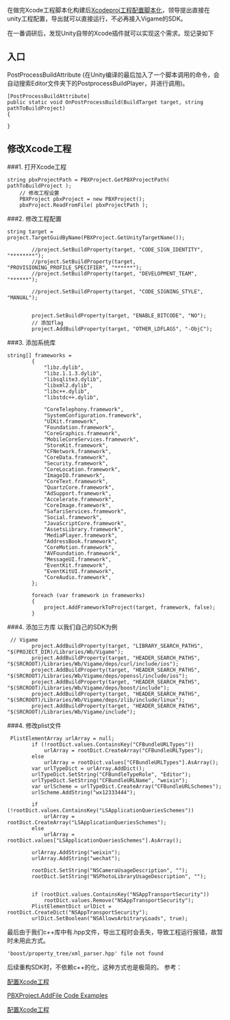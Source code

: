  在做完Xcode工程脚本化构建后[Xcodeproj工程配置脚本化](https://www.jianshu.com/u/59f75869cc90)，领导提出直接在unity工程配置，导出就可以直接运行，不必再接入Vigame的SDK。

在一番调研后，发现Unity自带的Xcode插件就可以实现这个需求。现记录如下

## 入口

PostProcessBuildAttribute (在Unity编译的最后加入了一个脚本调用的命令，会自动搜索Editor文件夹下的PostprocessBuildPlayer，并进行调用)。

```
[PostProcessBuildAttribute]
public static void OnPostProcessBuild(BuildTarget target, string pathToBuildProject)
{

}
```

## 修改Xcode工程

###1. 打开Xcode工程
```
string pbxProjectPath = PBXProject.GetPBXProjectPath( pathToBuildProject );
	// 修改工程设置
	PBXProject pbxProject = new PBXProject();
	pbxProject.ReadFromFile( pbxProjectPath );
```
###2. 修改工程配置
```
string target = project.TargetGuidByName(PBXProject.GetUnityTargetName());

        //project.SetBuildProperty(target, "CODE_SIGN_IDENTITY", "********");
        //project.SetBuildProperty(target, "PROVISIONING_PROFILE_SPECIFIER", "******");
        //project.SetBuildProperty(target, "DEVELOPMENT_TEAM", "******");

        //project.SetBuildProperty(target, "CODE_SIGNING_STYLE", "MANUAL");


        project.SetBuildProperty(target, "ENABLE_BITCODE", "NO");
        // 添加flag
        project.AddBuildProperty(target, "OTHER_LDFLAGS", "-ObjC");
```
###3. 添加系统库
```
string[] frameworks =
        {
            "libz.dylib",
            "libz.1.1.3.dylib",
            "libsqlite3.dylib",
            "libxml2.dylib",
            "libc++.dylib",
            "libstdc++.dylib",

            "CoreTelephony.framework",
            "SystemConfiguration.framework",
            "UIKit.framework",
            "Foundation.framework",
            "CoreGraphics.framework",
            "MobileCoreServices.framework",
            "StoreKit.framework",
            "CFNetwork.framework",
            "CoreData.framework",
            "Security.framework",
            "CoreLocation.framework",
            "ImageIO.framework",
            "CoreText.framework",
            "QuartzCore.framework",
            "AdSupport.framework",
            "Accelerate.framework",
            "CoreImage.framework",
            "SafariServices.framework",
            "Social.framework",
            "JavaScriptCore.framework",
            "AssetsLibrary.framework",
            "MediaPlayer.framework",
            "AddressBook.framework",
            "CoreMotion.framework",
            "AVFoundation.framework",
            "MessageUI.framework",
            "EventKit.framework",
            "EventKitUI.framework",
            "CoreAudio.framework",
        };

        foreach (var framework in frameworks)
        {
            project.AddFrameworkToProject(target, framework, false);
        }
```

###4. 添加三方库
以我们自己的SDK为例
```
 // Vigame
        project.AddBuildProperty(target, "LIBRARY_SEARCH_PATHS", "$(PROJECT_DIR)/Libraries/Wb/Vigame");
        project.AddBuildProperty(target, "HEADER_SEARCH_PATHS", "$(SRCROOT)/Libraries/Wb/Vigame/deps/curl/include/ios");
        project.AddBuildProperty(target, "HEADER_SEARCH_PATHS", "$(SRCROOT)/Libraries/Wb/Vigame/deps/openssl/include/ios");
        project.AddBuildProperty(target, "HEADER_SEARCH_PATHS", "$(SRCROOT)/Libraries/Wb/Vigame/deps/boost/include");
        project.AddBuildProperty(target, "HEADER_SEARCH_PATHS", "$(SRCROOT)/Libraries/Wb/Vigame/deps/zlib/include/linux");
        project.AddBuildProperty(target, "HEADER_SEARCH_PATHS", "$(SRCROOT)/Libraries/Wb/Vigame/include");
```

###4. 修改plist文件
```
 PlistElementArray urlArray = null;
        if (!rootDict.values.ContainsKey("CFBundleURLTypes"))
            urlArray = rootDict.CreateArray("CFBundleURLTypes");
        else
            urlArray = rootDict.values["CFBundleURLTypes"].AsArray();
        var urlTypeDict = urlArray.AddDict();
        urlTypeDict.SetString("CFBundleTypeRole", "Editor");
        urlTypeDict.SetString("CFBundleURLName", "weixin");
        var urlScheme = urlTypeDict.CreateArray("CFBundleURLSchemes");
        urlScheme.AddString("wx12333444");

        if (!rootDict.values.ContainsKey("LSApplicationQueriesSchemes"))
            urlArray = rootDict.CreateArray("LSApplicationQueriesSchemes");
        else
            urlArray = rootDict.values["LSApplicationQueriesSchemes"].AsArray();
      
        urlArray.AddString("weixin");
        urlArray.AddString("wechat");

        rootDict.SetString("NSCameraUsageDescription", "");
        rootDict.SetString("NSPhotoLibraryUsageDescription", "");


        if (rootDict.values.ContainsKey("NSAppTransportSecurity"))
            rootDict.values.Remove("NSAppTransportSecurity");
        PlistElementDict urlDict = rootDict.CreateDict("NSAppTransportSecurity");
        urlDict.SetBoolean("NSAllowsArbitraryLoads", true);
```

最后由于我们c++库中有.hpp文件，导出工程时会丢失，导致工程运行报错，故暂时未用此方式。
```
'boost/property_tree/xml_parser.hpp' file not found
```
后续重构SDK时，不依赖c++的化，这种方式也是极简的。
参考：

[配置Xcode工程](https://blog.csdn.net/blog_lee/article/details/52400535)

[PBXProject.AddFile Code Examples](https://csharp.hotexamples.com/examples/UnityEditor.iOS.Xcode/PBXProject/AddFile/php-pbxproject-addfile-method-examples.html)

[配置Xcode工程](https://blog.csdn.net/zp288105109a/article/details/86628379)
